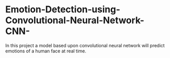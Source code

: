 # Emotion-Detection-using-Convolutional-Neural-Network-CNN-
In this project a model based upon convolutional neural network will predict emotions of a human face at real time.
